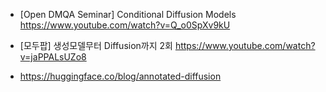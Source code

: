 * [Open DMQA Seminar] Conditional Diffusion Models
  https://www.youtube.com/watch?v=Q_o0SpXv9kU

* [모두팝] 생성모델무터 Diffusion까지 2회
  https://www.youtube.com/watch?v=jaPPALsUZo8

* https://huggingface.co/blog/annotated-diffusion
